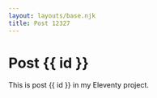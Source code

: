 ```yaml
---
layout: layouts/base.njk
title: Post 12327
---
```


# Post {{ id }}

This is post {{ id }} in my Eleventy project.
